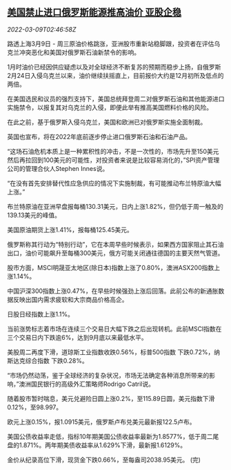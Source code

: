 <!--1646794863000-->
[美国禁止进口俄罗斯能源推高油价 亚股企稳](https://cn.reuters.com/article/global-market-asia-stocks-oil-0309-idCNKBS2L607Z)
------

<div><i>2022-03-09T02:46:58Z</i></div><p>路透上海3月9日 - 周三原油价格跳涨，亚洲股市重新站稳脚跟，投资者在评估乌克兰冲突恶化和美国对俄罗斯石油新禁令的影响。</p><p>1月时油价已经因供应疑虑以及对全球经济不断复苏的预期而稳步上扬，自俄罗斯2月24日入侵乌克兰以来，油价继续扶摇直上，目前报价大约是12月初所及低点的两倍。</p><p>在美国选民和议员的强烈支持下，美国总统拜登周二对俄罗斯石油和其他能源进口实施禁令，以报复其对乌克兰的入侵，即便此举有推高美国燃料价格的风险。</p><p>在此之前，基于俄罗斯入侵乌克兰，美国和欧洲已对俄罗斯实施全面制裁。</p><p>英国也宣布，将在2022年底前逐步停止进口俄罗斯石油和石油产品。</p><p>“这场石油危机本质上是一种累积性的冲击，不是一次性的，市场先升至150美元然后再拉回到100美元的可能性，对投资者来说是比较容易消化的，”SPI资产管理公司的管理合伙人Stephen Innes说。</p><p>“在没有首先安排替代性应急供应的情况下实施制裁，有可能推动布兰特原油大幅上涨。”</p><p>布兰特原油在亚洲早盘报每桶130.31美元，日内上涨1.82%，但仍低于周一触及的139.13美元的峰值。</p><p>美国原油期货上涨1.41%，报每桶125.45美元。</p><p>俄罗斯称其行动为“特别行动”，它在本周早些时候表示，如果西方国家阻止其石油出口，油价可能飙升至每桶300美元，俄方可能关闭通往德国的主要天然气管道。</p><p>股市方面，MSCI明晟亚太地区(除日本)指数上涨了0.80%，澳洲ASX200指数上涨1.14%。</p><p>中国沪深300指数上涨0.47%，在早些时候强劲上涨后回落。此前公布的新通胀数据反映出国内需求疲软和大宗商品价格高企。</p><p>日股日经指数上涨1.1%。</p><p>当前涨势标志着市场在连续三个交易日大幅下跌之后出现转机。此前MSCI指数在三个交易日内下跌逾6%，达到9月底以来最低水平。</p><p>美股周二再度下滑，道琼斯工业指数收跌0.56%，标普500指数 下跌0.72%，纳斯达克综合指数 下跌0.28%。</p><p>“市场仍然动荡，鉴于全球经济的复杂状况，市场无法确定各种消息所带来的影响，”澳洲国民银行的高级外汇策略师Rodrigo Catril说。</p><p>随着股市暂时喘息，美元兑避险日圆上涨0.2%，至115.89日圆，美元指数下滑0.12%，至98.997。</p><p>欧元上涨0.15%，报1.0915美元，俄罗斯卢布兑美元最新报122.5卢布。</p><p>美国公债收益率走低，指标10年期美国公债收益率最新为1.8577%，低于周二尾盘的1.871%。两年期美债收益率从1.629%下滑，最新报1.6129%。</p><p>金价从纪录高位下滑，现货金下跌0.66%，至每盎司2038.95美元。 (完)</p>
